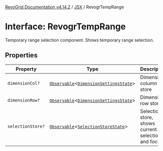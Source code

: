 [RevoGrid Documentation v4.14.2](README.md) / [JSX](Namespace.JSX.md) / RevogrTempRange

# Interface: RevogrTempRange

Temporary range selection component. Shows temporary range selection.

## Properties

| Property | Type | Description | Defined in |
| ------ | ------ | ------ | ------ |
| `dimensionCol?` | [`Observable`](TypeAlias.Observable.md)\<[`DimensionSettingsState`](Interface.DimensionSettingsState.md)\> | Dimension column store | [src/components.d.ts:2268](https://github.com/revolist/revogrid/blob/29f379095274a66a187c28b49fe0e1fb4170d3ea/src/components.d.ts#L2268) |
| `dimensionRow?` | [`Observable`](TypeAlias.Observable.md)\<[`DimensionSettingsState`](Interface.DimensionSettingsState.md)\> | Dimension row store | [src/components.d.ts:2272](https://github.com/revolist/revogrid/blob/29f379095274a66a187c28b49fe0e1fb4170d3ea/src/components.d.ts#L2272) |
| `selectionStore?` | [`Observable`](TypeAlias.Observable.md)\<[`SelectionStoreState`](TypeAlias.SelectionStoreState.md)\> | Selection store, shows current selection and focus | [src/components.d.ts:2276](https://github.com/revolist/revogrid/blob/29f379095274a66a187c28b49fe0e1fb4170d3ea/src/components.d.ts#L2276) |
